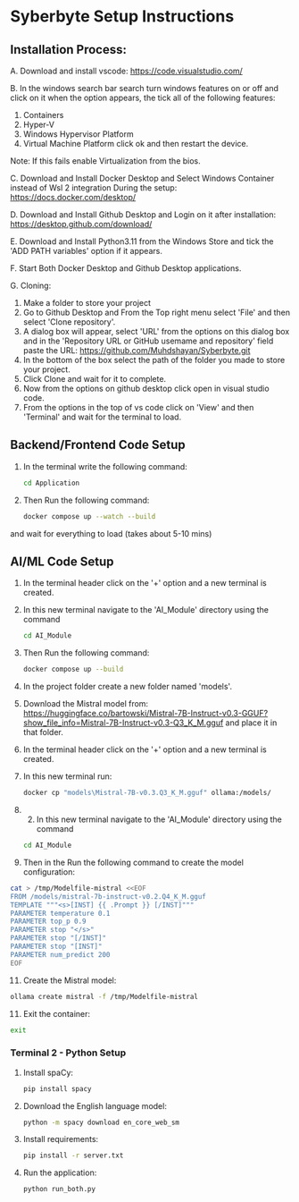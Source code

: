 # Syberbyte Setup Instructions


## Installation Process:

A. Download and install vscode:
https://code.visualstudio.com/

B. In the windows search bar search turn windows features on or off and click on it when the option appears, the tick all of the following features:
1. Containers
2. Hyper-V
3. Windows Hypervisor Platform
4. Virtual Machine Platform
click ok and then restart the device.

Note: If this fails enable Virtualization from the bios. 


C. Download and Install Docker Desktop and Select Windows Container instead of Wsl 2 integration During the setup:
https://docs.docker.com/desktop/

D. Download and Install Github Desktop and Login on it after installation:
https://desktop.github.com/download/

E. Download and Install Python3.11 from the Windows Store and tick the 'ADD PATH variables' option if it appears.

F. Start Both Docker Desktop and Github Desktop applications.

G. Cloning:
1. Make a folder to store your project
2. Go to Github Desktop and From the Top right menu select 'File' and then select 'Clone repository'.
3. A dialog box will appear, select 'URL' from the options on this dialog box and in the 'Repository URL or GitHub usemame and repository' field paste the URL: https://github.com/Muhdshayan/Syberbyte.git
4. In the bottom of the box select the path of the folder you made to store your project.
5. Click Clone and wait for it to complete.
6. Now from the options on github desktop click open in visual studio code.
7. From the options in the top of vs code click on 'View' and then 'Terminal' and wait for the terminal to load.

## Backend/Frontend Code Setup

1. In the terminal write the following command:
   ```bash
   cd Application
   ```
2. Then Run the following command:
   ```bash
   docker compose up --watch --build
   ```
and wait for everything to load (takes about 5-10 mins)
## AI/ML Code Setup

1. In the terminal header click on the '+' option and a new terminal is created.

2. In this new terminal navigate to the 'AI_Module' directory using the command
   ```bash
   cd AI_Module
   ```
3. Then Run the following command:
   ```bash
   docker compose up --build
   ```
4. In the project folder create a new folder named 'models'.   
5. Download the Mistral model from: https://huggingface.co/bartowski/Mistral-7B-Instruct-v0.3-GGUF?show_file_info=Mistral-7B-Instruct-v0.3-Q3_K_M.gguf and place it in that folder.
6. In the terminal header click on the '+' option and a new terminal is created.
7. In this new terminal run:
   ```bash
   docker cp "models\Mistral-7B-v0.3.Q3_K_M.gguf" ollama:/models/
   ```
8. 2. In this new terminal navigate to the 'AI_Module' directory using the command
   ```bash
   cd AI_Module
   ```
10. Then in the  Run the following command to create the model configuration: 
   ```bash
   cat > /tmp/Modelfile-mistral <<EOF
   FROM /models/mistral-7b-instruct-v0.2.Q4_K_M.gguf
   TEMPLATE """<s>[INST] {{ .Prompt }} [/INST]"""
   PARAMETER temperature 0.1
   PARAMETER top_p 0.9
   PARAMETER stop "</s>"
   PARAMETER stop "[/INST]"
   PARAMETER stop "[INST]"
   PARAMETER num_predict 200
   EOF
   ```
11. Create the Mistral model:
   ```bash
   ollama create mistral -f /tmp/Modelfile-mistral
   ```
11. Exit the container:
   ```bash
   exit
   ```

### Terminal 2 - Python Setup

1. Install spaCy:
   ```bash
   pip install spacy
   ```
2. Download the English language model:
   ```bash
   python -m spacy download en_core_web_sm
   ```
3. Install requirements:
   ```bash
   pip install -r server.txt
   ```
4. Run the application:
   ```bash
   python run_both.py
   ```
